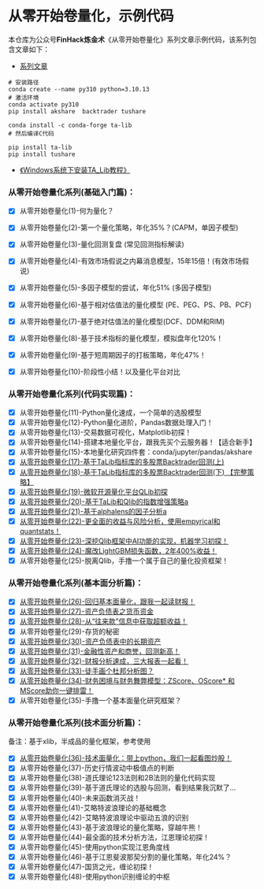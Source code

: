 # 从零开始卷量化，示例代码
本仓库为公众号**FinHack炼金术**《从零开始卷量化》系列文章示例代码，该系列包含文章如下：

+ [系列文章](https://mp.weixin.qq.com/mp/appmsgalbum?__biz=MzAxNDgwNTA3NA==&action=getalbum&album_id=1762624395866324994&scene=173&from_msgid=2649618270&from_itemidx=1&count=3&nolastread=1#wechat_redirect)

```shell
# 安装路径
conda create --name py310 python=3.10.13
# 激活环境
conda activate py310
pip install akshare  backtrader tushare

conda install -c conda-forge ta-lib
# 然后编译C代码

pip install ta-lib
pip install tushare
```

+ [《Windows系统下安装TA_Lib教程》](https://zhuanlan.zhihu.com/p/502358216)

### 从零开始卷量化系列(基础入门篇)：
- [x] 从零开始卷量化(1)-何为量化？
- [x] 从零开始卷量化(2)-第一个量化策略，年化35%？(CAPM，单因子模型)
- [x] 从零开始卷量化(3)-量化回测复盘 (常见回测指标解读)
- [x] 从零开始卷量化(4)-有效市场假说之内幕消息模型，15年15倍！(有效市场假说)
- [x] 从零开始卷量化(5)-多因子模型的尝试，年化51% (多因子模型)
- [x] 从零开始卷量化(6)-基于相对估值法的量化模型 (PE、PEG、PS、PB、PCF)
- [x] 从零开始卷量化(7)-基于绝对估值法的量化模型(DCF、DDM和RIM)
- [x] 从零开始卷量化(8)-基于技术指标的量化模型，模拟盘年化120%！
- [x] 从零开始卷量化(9)-基于短周期因子的打板策略，年化47%！
- [x] 从零开始卷量化(10)-阶段性小结！以及量化平台对比


### 从零开始卷量化系列(代码实现篇)：
- [x] 从零开始卷量化(11)-Python量化速成，一个简单的选股模型
- [x] 从零开始卷量化(12)-Python量化进阶，Pandas数据处理入门！
- [x] 从零开始卷量化(13)-交易数据可视化，Matplotlib初探！
- [x] 从零开始卷量化(14)-搭建本地量化平台，跟我先买个云服务器！【适合新手】
- [x] 从零开始卷量化(15)-本地量化研究四件套：conda/jupyter/pandas/akshare
- [x] [从零开始卷量化(17)-基于TaLib指标库的多股票Backtrader回测(上)](https://mp.weixin.qq.com/s?__biz=MzAxNDgwNTA3NA==&mid=2649618567&idx=1&sn=0baef9f3aa427510b95142be9cfda02c&chksm=8394e9bab4e360ac919708b9120ec000bad7d5a4f8616e8de323bf7d30f5173365f776a7bc31&scene=21#wechat_redirect)
- [x] [从零开始卷量化(18)-基于TaLib指标库的多股票Backtrader回测(下) 【完整策略】](https://mp.weixin.qq.com/s?__biz=MzAxNDgwNTA3NA==&mid=2649618581&idx=1&sn=4d4b7fb7c21768f7e39da59cf2e6d755&chksm=8394e9a8b4e360bed7226a8e5c6d1093448c82510abb5a59655b56bebbf9c83634114d0d37b7&cur_album_id=2322846473757212672&scene=190#rd)
- [x] [从零开始卷量化(19)-微软开源量化平台QLib初探](https://mp.weixin.qq.com/s?__biz=MzAxNDgwNTA3NA==&mid=2649618595&idx=1&sn=19f64aca717c63f4f6cd3c19a16f3d2d&chksm=8394e99eb4e36088edf2823b9f4001abe6077e6825753c451cd444c1aef724ba6657dbd31752&scene=178&cur_album_id=1762624395866324994#rd)
- [x] [从零开始卷量化(20)-基于TaLib和Qlib的指数增强策略a](https://mp.weixin.qq.com/s?__biz=MzAxNDgwNTA3NA==&mid=2649618606&idx=1&sn=18d4a8d7c3649863c97a0217794da146&chksm=8394e993b4e3608504173f7a0d96f1e0ceae677f68d70a06901df9f8ada1fd85e5ab19921ef5&scene=178&cur_album_id=1762624395866324994#rd)
- [x] [从零开始卷量化(21)-基于alphalens的因子分析a](https://mp.weixin.qq.com/s?__biz=MzAxNDgwNTA3NA==&mid=2649618629&idx=1&sn=14db531e735254f3ae0cee42938ad6c7&chksm=8394e9f8b4e360ee0886eb1057fdcaa29297183ad4e8f3cd4f7ff457a8633dafb5702bf8be96&scene=178&cur_album_id=1762624395866324994#rd)
- [x] [从零开始卷量化(22)-更全面的收益与风险分析，使用empyrical和quantstats！](https://mp.weixin.qq.com/s?__biz=MzAxNDgwNTA3NA==&mid=2649618658&idx=1&sn=2494de75e4e59e666c6661ba653430d1&chksm=8394e9dfb4e360c9426c075289012ffa2f0d2d9aa7c8d648270ca926c794675ffb62e1eda8ac&scene=178&cur_album_id=1762624395866324994#rd)
- [x] [从零开始卷量化(23)-深挖Qlib框架中AI功能的实现，机器学习初探！](https://mp.weixin.qq.com/s?__biz=MzAxNDgwNTA3NA==&mid=2649618684&idx=1&sn=8f3bd16ce6d4d0c60153a61f8c491298&chksm=8394e9c1b4e360d7b2cfce420a56242c5f1163a19973b0147adc02f8a550c2bb7ddc26286192&scene=178&cur_album_id=1762624395866324994#rd)
- [x] [从零开始卷量化(24)-魔改LightGBM损失函数，2年400%收益！](https://mp.weixin.qq.com/s?__biz=MzAxNDgwNTA3NA==&mid=2649618712&idx=1&sn=535db3a4ed84802f1ea4cb9fde6993b3&chksm=8394e825b4e3613372e5070fa243b68ef24801614fbcb98a2ceb4e0015ff2c810da2e34fb018&scene=178&cur_album_id=1762624395866324994#rd)
- [x] 从零开始卷量化(25)-脱离Qlib，手撸一个属于自己的量化投资框架！

### 从零开始卷量化系列(基本面分析篇)：
- [x] [从零开始卷量化(26)-回归基本面量化，跟我一起读财报！](https://mp.weixin.qq.com/s?__biz=MzAxNDgwNTA3NA==&mid=2649618731&idx=1&sn=2e4b90c06fa285214136aaf6343eaf06&chksm=8394e816b4e36100d2cf81f33bc4289b644d2aefdb3703ef2ffcab637fe4062ce2ac38321c1f&scene=178&cur_album_id=1762624395866324994#rd)
- [x] [从零开始卷量化(27)-资产负债表之货币资金](https://mp.weixin.qq.com/s?__biz=MzAxNDgwNTA3NA==&mid=2649618750&idx=1&sn=89121288cb2833551624f6ae89be9d87&chksm=8394e803b4e36115e8e6fb44479c30ce8be51cf0d1b1556189b3feb8269dc6133118e61e5373&scene=178&cur_album_id=1762624395866324994#rd)
- [x] [从零开始卷量化(28)-从“往来款”信息中获取超额收益！](https://mp.weixin.qq.com/s?__biz=MzAxNDgwNTA3NA==&mid=2649618761&idx=1&sn=2f0b061f5c1b7bce0f07540312d21dbc&chksm=8394e874b4e36162b45d0c57900fbec93763863015af949532f9773b1f6042867def3c642f5f&scene=178&cur_album_id=1762624395866324994#rd)
- [x] 从零开始卷量化(29)-存货的秘密
- [x] [从零开始卷量化(30)-资产负债表中的长期资产](https://mp.weixin.qq.com/s?__biz=MzAxNDgwNTA3NA==&mid=2649618784&idx=1&sn=33b44dbba11330505151591f3a8e4542&chksm=8394e85db4e3614b712ed2db0f32fe7738bcd16c565df358f53b9e7a77ae1b71036402534c01&scene=178&cur_album_id=1762624395866324994#rd)
- [x] [从零开始卷量化(31)-金融性资产和商誉，回测新高！](https://mp.weixin.qq.com/s?__biz=MzAxNDgwNTA3NA==&mid=2649618791&idx=1&sn=b258d59a5c5b5afd0ecee9c9af0acef2&chksm=8394e85ab4e3614c6063327b8b307837a3bdf2c36d5927b70e4fc9da3cdab9ec3f811f3e890b&scene=178&cur_album_id=1762624395866324994#rd)
- [x] [从零开始卷量化(32)-财报分析速成，三大报表一起看！](https://mp.weixin.qq.com/s?__biz=MzAxNDgwNTA3NA==&mid=2649618813&idx=1&sn=5f398b0e9cabc31248e44418d31b0a96&chksm=8394e840b4e36156a91647cfcfb96afbe0a5991015c10df134adad1ed0e549aa0368f7eebebd&scene=178&cur_album_id=1762624395866324994#rd)
- [x] [从零开始卷量化(33)-徒手画个杜邦分析图？](https://mp.weixin.qq.com/s?__biz=MzAxNDgwNTA3NA==&mid=2649618836&idx=1&sn=d2ac6a1b78033a02b77c423b002c500d&chksm=8394e8a9b4e361bf9046e6fbbe760c68b9614ecd6109124226d2a9302d88f678bd98c3ba6f3e&scene=178&cur_album_id=1762624395866324994#rd)
- [x] [从零开始卷量化(34)-财务困境与财务舞弊模型：ZScore、OScore* 和MScore助你一键排雷！](https://mp.weixin.qq.com/s?__biz=MzAxNDgwNTA3NA==&mid=2649618853&idx=1&sn=1da8c226255608f8920b7d744daef2b5&chksm=8394e898b4e3618e8e606ae9c638da406f0f551d98b8d020c5a5a9657c1f09816b26ac55029b&scene=178&cur_album_id=1762624395866324994#rd)
- [x] 从零开始卷量化(35)-手撸一个基本面量化研究框架？

### 从零开始卷量化系列(技术面分析篇)：
备注：基于xlib，半成品的量化框架，参考使用
- [x] [从零开始卷量化(36)-技术面量化：带上python，我们一起看图炒股！](https://mp.weixin.qq.com/s?__biz=MzAxNDgwNTA3NA==&mid=2649618890&idx=1&sn=8b4805c8c645fd854c4b32355b1b40f6&chksm=8394e8f7b4e361e1ba2ebfce9096b5dbb4a97b97e72cbfb50e026df3ca303b72ab265770a635&scene=178&cur_album_id=1762624395866324994#rd)
- [x] 从零开始卷量化(37)-历史行情波动中极值点的判断
- [x] 从零开始卷量化(38)-道氏理论123法则和2B法则的量化代码实现
- [x] 从零开始卷量化(39)-基于道氏理论的选股与回测，看到结果我沉默了…
- [x] 从零开始卷量化(40)-未来函数消灭战！
- [x] 从零开始卷量化(41)-艾略特波浪理论的基础概念
- [x] 从零开始卷量化(42)-艾略特波浪理论中驱动五浪的识别
- [x] 从零开始卷量化(43)-基于波浪理论的量化策略，穿越牛熊！
- [x] 从零开始卷量化(44)-最全面的技术分析方法，江恩理论初探！
- [x] 从零开始卷量化(45)-使用python实现江恩角度线
- [x] 从零开始卷量化(46)-基于江恩斐波那契分割的量化策略，年化24%？
- [x] 从零开始卷量化(47)-国货之光，缠论初探！
- [x] 从零开始卷量化(48)-使用python识别缠论的中枢
